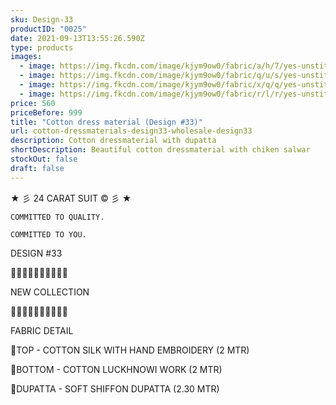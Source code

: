 ```yaml
---
sku: Design-33
productID: "0025"
date: 2021-09-13T13:55:26.590Z
type: products
images:
  - image: https://img.fkcdn.com/image/kjym9ow0/fabric/a/h/7/yes-unstitched-design-33-sun-fashion-and-lifestyle-original-imafzfyxwq63gehs.jpeg
  - image: https://img.fkcdn.com/image/kjym9ow0/fabric/q/u/s/yes-unstitched-design-33-sun-fashion-and-lifestyle-original-imafzfyxuygyhrxm.jpeg
  - image: https://img.fkcdn.com/image/kjym9ow0/fabric/x/q/q/yes-unstitched-design-33-sun-fashion-and-lifestyle-original-imafzfyxyskabnpq.jpeg
  - image: https://img.fkcdn.com/image/kjym9ow0/fabric/r/l/r/yes-unstitched-design-33-sun-fashion-and-lifestyle-original-imafzfyx8xuymjyu.jpeg
price: 560
priceBefore: 999
title: "Cotton dress material (Design #33)"
url: cotton-dressmaterials-design33-wholesale-design33
description: Cotton dressmaterial with dupatta
shortDescription: Beautiful cotton dressmaterial with chiken salwar
stockOut: false
draft: false
---
```

<!--StartFragment-->

★ 彡 24 CARAT SUIT © 彡 ★

`COMMITTED TO QUALITY.`

`COMMITTED TO YOU.`

DESIGN #33

💐💐💐💐💐💐💐💐💐💐

NEW COLLECTION

🌷🌷🌷🌷🌷🌷🌷🌷🌷🌷

FABRIC DETAIL

👚TOP - COTTON SILK WITH HAND EMBROIDERY (2 MTR)

👖BOTTOM - COTTON LUCKHNOWI WORK (2 MTR)

🧣DUPATTA - SOFT SHIFFON DUPATTA (2.30 MTR)

<!--EndFragment-->